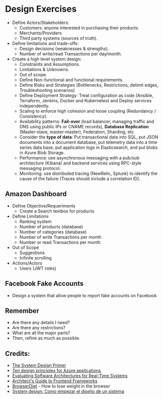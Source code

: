 # Design Exercises

- Define Actors/Stakeholders:
  - Customers: anyone interested in purchasing their products.
  - Merchants/Providers
  - Third party systems (sources of truth).
- Define limitations and trade-offs:
  - Design decisions (weaknesses & strengths).
  - Number of write/read Transactions per day/month.
- Create a high level system design:
  - Constraints and Assumptions.
  - Limitations & Unknowns.
  - Out of scope.
  - Define Non-functional and functional requirements.
  - Define Risks and Strategies (Bottlenecks, Restrictions, delimit edges, Troubleshooting scenarios)
  - Define Deployment Strategy: Treat configuration as code (Ansible, Terraform, Jenkins, Docker and Kubernetes) and Deploy services independently.
  - Scaling to enforce high cohesion and loose coupling (Redundancy / Consistency).
  - Availability patterns: **Fail-over** (load balancer, managing traffic and DNS using public IPs or CNAME records), **Database Replication** (Master-slave, master-master), Federation, Sharding, etc
  - Consider the **type of data**: Put transactional data into SQL, put JSON documents into a document database, put telemetry data into a time series data base, put application logs in Elasticsearch, and put blobs in Azure Blob Storage.
  - Performance: use asynchronous messaging with a pub/sub architecture (Kibana) and backend services using RPC-style messaging protocol.
  - Monitoring: use distributed tracing (NewRelic, Splunk) to identify the cause of the failure (Traces should include a correlation ID).

## Amazon Dashboard

- Define Objective/Requeriments
  * Create a Search textbox for products
- Define Limitations
  * Ranking system
  * Number of products (database)
  * Number of categories (database)
  * Number of write Transactions per month
  * Number or read Transactions per month
- Out of Scope
  * Suggestions
  * Infinite scrolling
- Actions/Actors
  * Users (JWT roles)

## Facebook Fake Accounts

- Design a system that allow people to report fake accounts on Facebook

## Remember
- Are there any details I need?
- Are there any restrictions?
- What are all the major parts?
- Then, refine as much as possible.

## Credits:
- [The System Design Primer](https://github.com/donnemartin/system-design-primer)
- [Ten design principles for Azure applications](https://docs.microsoft.com/en-us/azure/architecture/guide/design-principles)
- [Evaluating Software Architectures for Real-Time Systems](https://www.researchgate.net/publication/220300661_Evaluating_Software_Architectures_for_Real-Time_Systems)
- [Architect's Guide to Frontend Frameworks](https://youtu.be/HI2vFGxiwkM)
- [BrowserDiet](https://browserdiet.com) - How to lose weight in the browser
- [System design: Como empezar el diseño de un sistema](https://youtu.be/kZNr1RfHhow)
